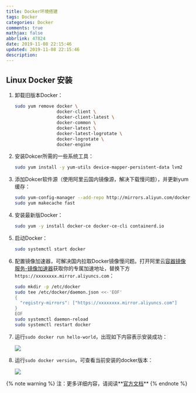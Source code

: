 ```yaml
---
title: Docker环境搭建
tags: Docker
categories: Docker
comments: true
mathjax: false
abbrlink: 47824
date: 2019-11-08 22:15:46
updated: 2019-11-08 22:15:46
description:
---
```

## Linux Docker 安装

1. 卸载旧版本Docker：

   ```bash
   sudo yum remove docker \
                   docker-client \
                   docker-client-latest \
                   docker-common \
                   docker-latest \
                   docker-latest-logrotate \
                   docker-logrotate \
                   docker-engine
   ```

2. 安装Dokcer所需的一些系统工具：

   ```bash
   sudo yum install -y yum-utils device-mapper-persistent-data lvm2
   ```

<!-- more -->
3. 添加Dokcer软件源（使用阿里云国内镜像源，解决下载慢问题），并更新yum缓存：

   ```bash
   sudo yum-config-manager --add-repo http://mirrors.aliyun.com/docker-ce/linux/centos/docker-ce.repo
   sudo yum makecache fast
   ```

4. 安装最新版Docker：

   ```bash
   sudo yum -y install docker-ce docker-ce-cli containerd.io
   ```

5. 启动Docker：

   ```bash
   sudo systemctl start docker
   ```

6. 配置镜像加速器，可解决国内拉取Docker镜像慢问题。打开阿里云[容器镜像服务-镜像加速器](https://cr.console.aliyun.com/cn-shenzhen/instances/mirrors)获取你的专属加速地址，替换下方`https://xxxxxxxx.mirror.aliyuncs.com`：

   ```bash
   sudo mkdir -p /etc/docker
   sudo tee /etc/docker/daemon.json <<-'EOF'
   {
     "registry-mirrors": ["https://xxxxxxxx.mirror.aliyuncs.com"]
   }
   EOF
   sudo systemctl daemon-reload
   sudo systemctl restart docker
   ```

7. 运行`sudo docker run hello-world`，出现如下内容表示安装成功：

   ![](https://img.hujinbo.me/blog/20191108222449.png)

8. 运行`sudo docker version`，可查看当前安装的docker版本：

   ![](https://img.hujinbo.me/blog/20191108222254.png)

{% note warning %}
注：更多详细内容，请阅读**[官方文档](https://docs.docker.com/install/linux/docker-ce/centos/)**
{% endnote %}